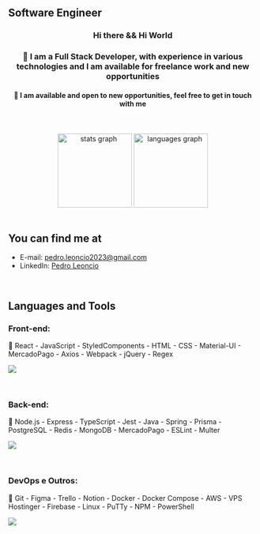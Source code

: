 ## Software Engineer

<h3 align="center">Hi there && Hi World</h3>
<h3 align="center">🔹 I am a Full Stack Developer, with experience in various technologies and I am available for freelance work and new opportunities</h3>
<h4 align="center">🔹 I am available and open to new opportunities, feel free to get in touch with me</h4>
<br />
<br />
<div align="center">
  <img src="https://github-readme-stats.vercel.app/api?hide_title=true&hide_rank=false&show_icons=true&include_all_commits=true&count_private=true&disable_animations=false&theme=dracula&locale=en&hide_border=true&username=plperera" height="150" alt="stats graph"  />
  <img src="https://github-readme-stats.vercel.app/api/top-langs?locale=en&hide_title=true&layout=compact&card_width=320&langs_count=10&theme=dracula&hide_border=true&username=plperera" height="150" alt="languages graph"  />
</div>

<br />

<div>
  <h2>You can find me at</h2>
  
  - E-mail: pedro.leoncio2023@gmail.com
  - LinkedIn: [Pedro Leoncio](https://www.linkedin.com/in/pedro-leoncio/)  
</div>

<br />
<h2>Languages and Tools</h2>

### Front-end:
🔹 React - JavaScript - StyledComponents - HTML - CSS - Material-UI - MercadoPago - Axios - Webpack - jQuery - Regex

<p align="left">
  <img src="https://skillicons.dev/icons?i=react,javascript,styledcomponents,html,css,materialui,webpack,jquery,regex"/>
</p>
<br />
  
### Back-end:
🔹 Node.js - Express - TypeScript - Jest - Java - Spring - Prisma - PostgreSQL - Redis - MongoDB - MercadoPago - ESLint - Multer

<p align="left">
  <img src="https://skillicons.dev/icons?i=nodejs,express,typescript,jest,java,spring,prisma,postgres,redis,mongodb"/>
</p>
<br />

### DevOps e Outros:
🔹 Git - Figma - Trello - Notion - Docker - Docker Compose - AWS - VPS Hostinger - Firebase - Linux - PuTTy - NPM - PowerShell

<p align="left">
  <img src="https://skillicons.dev/icons?i=git,docker,aws,firebase,linux,powershell"/>
</p>
<br />

